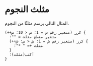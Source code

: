 ﻿---
sidebar_position: 4
---

# مثلث النجوم

المثال التالي يرسم مثلثًا من النجوم.

```abjad showLineNumbers
كرر (متغير رقم س = 1؛ س < 10؛ س++) {
  متغير مقطع مثلث = ""؛
  كرر (متغير رقم ش = 1؛ ش < س؛ ش++) {
    مثلث += " *"؛
  }
  أكتب(مثلث)؛
}
```